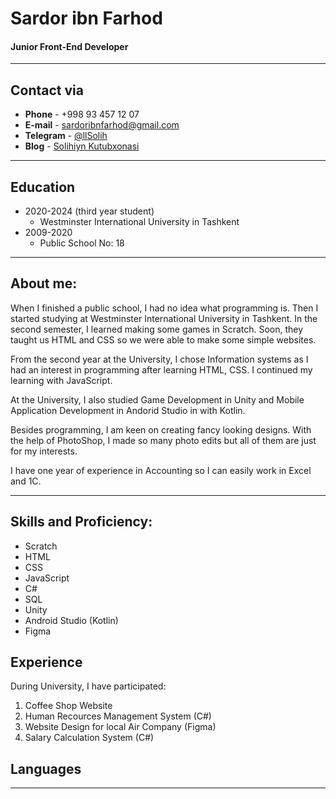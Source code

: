 # Sardor ibn Farhod

#### Junior Front-End Developer

---

## Contact via

- **Phone** - +998 93 457 12 07
- **E-mail** - sardoribnfarhod@gmail.com
- **Telegram** - [@llSolih](https://t.me//llsolih "Telegram")
- **Blog** - [Solihiyn Kutubxonasi](https://t.me//solihiynkutubxonasi)

---

## Education

- 2020-2024 (third year student)
  - Westminster International University in Tashkent
- 2009-2020
  - Public School No: 18

---

## About me:

When I finished a public school, I had no idea what programming is. Then I started studying at Westminster International University in Tashkent. In the second semester, I learned making some games in Scratch. Soon, they taught us HTML and CSS so we were able to make some simple websites.

From the second year at the University, I chose Information systems as I had an interest in programming after learning HTML, CSS. I continued my learning with JavaScript.

At the University, I also studied Game Development in Unity and Mobile Application Development in Andorid Studio in with Kotlin.

Besides programming, I am keen on creating fancy looking designs. With the help of PhotoShop, I made so many photo edits but all of them are just for my interests.

I have one year of experience in Accounting so I can easily work in Excel and 1C.

---

## Skills and Proficiency:

- Scratch
- HTML
- CSS
- JavaScript
- C#
- SQL
- Unity
- Android Studio (Kotlin)
- Figma

## Experience

During University, I have participated:

1. Coffee Shop Website
2. Human Recources Management System (C#)
3. Website Design for local Air Company (Figma)
4. Salary Calculation System (C#)

## Languages

---
